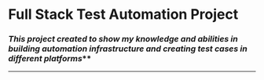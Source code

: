 # Full Stack Test Automation Project

### _This project created to show my knowledge and abilities in building automation infrastructure and creating test cases in different platforms_**
***


